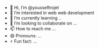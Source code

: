 - 👋 Hi, I’m @yousseftrojet
- 👀 I’m interested in web web development
- 🌱 I’m currently learning ..
- 💞️ I’m looking to collaborate on ...
- 📫 How to reach me ...
- 😄 Pronouns: ...
- ⚡ Fun fact: ...

<!---
yousseftrojet/yousseftrojet is a ✨ special ✨ repository because its `README.md` (this file) appears on your GitHub profile.
You can click the Preview link to take a look at your changes.
--->
